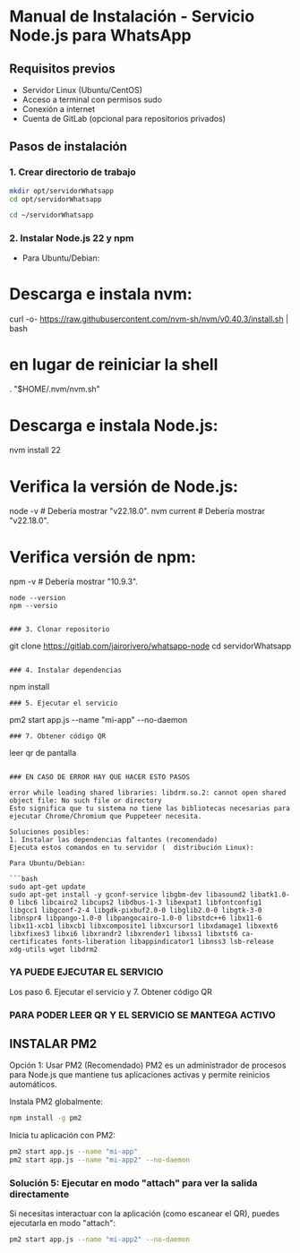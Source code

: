 # Manual de Instalación - Servicio Node.js para WhatsApp

## Requisitos previos
- Servidor Linux (Ubuntu/CentOS)
- Acceso a terminal con permisos sudo
- Conexión a internet
- Cuenta de GitLab (opcional para repositorios privados)

## Pasos de instalación

### 1. Crear directorio de trabajo

```bash
mkdir opt/servidorWhatsapp
cd opt/servidorWhatsapp 

cd ~/servidorWhatsapp 
```

### 2. Instalar Node.js 22 y npm
- Para Ubuntu/Debian:

# Descarga e instala nvm:
curl -o- https://raw.githubusercontent.com/nvm-sh/nvm/v0.40.3/install.sh | bash
# en lugar de reiniciar la shell
\. "$HOME/.nvm/nvm.sh"
# Descarga e instala Node.js:
nvm install 22
# Verifica la versión de Node.js:
node -v # Debería mostrar "v22.18.0".
nvm current # Debería mostrar "v22.18.0".
# Verifica versión de npm:
npm -v # Debería mostrar "10.9.3".

```
node --version
npm --versio


### 3. Clonar repositorio
```
git clone https://gitlab.com/jairorivero/whatsapp-node 
cd servidorWhatsapp 
```

### 4. Instalar dependencias
```
npm install
```
### 5. Ejecutar el servicio
```
pm2 start app.js --name "mi-app" --no-daemon
```
### 7. Obtener código QR
```
leer qr de pantalla
```

### EN CASO DE ERROR HAY QUE HACER ESTO PASOS

error while loading shared libraries: libdrm.so.2: cannot open shared object file: No such file or directory
Esto significa que tu sistema no tiene las bibliotecas necesarias para ejecutar Chrome/Chromium que Puppeteer necesita.

Soluciones posibles:
1. Instalar las dependencias faltantes (recomendado)
Ejecuta estos comandos en tu servidor (  distribución Linux):

Para Ubuntu/Debian:

```bash
sudo apt-get update
sudo apt-get install -y gconf-service libgbm-dev libasound2 libatk1.0-0 libc6 libcairo2 libcups2 libdbus-1-3 libexpat1 libfontconfig1 libgcc1 libgconf-2-4 libgdk-pixbuf2.0-0 libglib2.0-0 libgtk-3-0 libnspr4 libpango-1.0-0 libpangocairo-1.0-0 libstdc++6 libx11-6 libx11-xcb1 libxcb1 libxcomposite1 libxcursor1 libxdamage1 libxext6 libxfixes3 libxi6 libxrandr2 libxrender1 libxss1 libxtst6 ca-certificates fonts-liberation libappindicator1 libnss3 lsb-release xdg-utils wget libdrm2
```

### YA PUEDE EJECUTAR EL SERVICIO 
Los paso 6. Ejecutar el servicio y 7. Obtener código QR

### PARA PODER LEER QR Y EL SERVICIO SE MANTEGA ACTIVO 
## INSTALAR PM2

Opción 1: Usar PM2 (Recomendado)
PM2 es un administrador de procesos para Node.js que mantiene tus aplicaciones activas y permite reinicios automáticos.

Instala PM2 globalmente:

```bash
npm install -g pm2
```

Inicia tu aplicación con PM2:


```bash
pm2 start app.js --name "mi-app"
pm2 start app.js --name "mi-app2" --no-daemon
```


### Solución 5: Ejecutar en modo "attach" para ver la salida directamente
Si necesitas interactuar con la aplicación (como escanear el QR), puedes ejecutarla en modo "attach":

```bash
pm2 start app.js --name "mi-app2" --no-daemon
```